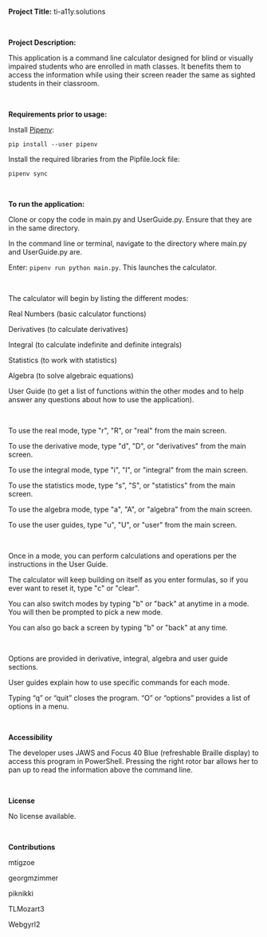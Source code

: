 **Project Title:** ti-a11y.solutions

&nbsp;

**Project Description:**

This application is a command line calculator designed for blind or visually impaired students who are enrolled in math classes. It benefits them to access the information while using their screen reader the same as sighted students in their classroom.

&nbsp;

**Requirements prior to usage:**

Install [Pipenv](https://pipenv.pypa.io/en/latest/):

`pip install --user pipenv`

Install the required libraries from the Pipfile.lock file:

`pipenv sync`

&nbsp;

**To run the application:**

Clone or copy the code in main.py and UserGuide.py. Ensure that they are in the same directory.

In the command line or terminal, navigate to the directory where main.py and UserGuide.py are.

Enter: `pipenv run python main.py`. This launches the calculator.

&nbsp;

The calculator will begin by listing the different modes:

Real Numbers (basic calculator functions)

Derivatives (to calculate derivatives)

Integral (to calculate indefinite and definite integrals)

Statistics (to work with statistics)

Algebra (to solve algebraic equations)

User Guide (to get a list of functions within the other modes and to help answer any questions about how to use the application).

&nbsp;

To use the real mode, type "r", "R", or "real" from the main screen.

To use the derivative mode, type "d", "D", or "derivatives" from the main screen.

To use the integral mode, type "i", "I", or "integral" from the main screen.

To use the statistics mode, type "s", "S", or "statistics" from the main screen.

To use the algebra mode, type "a", "A", or "algebra" from the main screen.

To use the user guides, type "u", "U", or "user" from the main screen.

&nbsp;

Once in a mode, you can perform calculations and operations per the instructions in the User Guide.

The calculator will keep building on itself as you enter formulas, so if you ever want to reset it, type "c" or "clear".

You can also switch modes by typing "b" or "back" at anytime in a mode. You will then be prompted to pick a new mode.

You can also go back a screen by typing "b" or "back" at any time.

&nbsp;

Options are provided in derivative, integral, algebra and user guide sections.

User guides explain how to use specific commands for each mode.

Typing “q” or “quit” closes the program. “O” or “options” provides a list of options in a menu.

&nbsp;

**Accessibility**

The developer uses JAWS and Focus 40 Blue (refreshable Braille display) to access this program in PowerShell. Pressing the right rotor bar allows her to pan up to read the information above the command line.

&nbsp;

**License**

No license available.

&nbsp;

**Contributions**

mtigzoe

georgmzimmer

piknikki

TLMozart3

Webgyrl2
